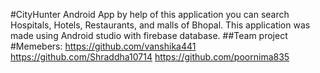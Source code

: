 #CityHunter
Android App by help of this application you can search Hospitals, Hotels, Restaurants, and malls of Bhopal.
This application was made using Android studio with firebase database.
##Team project
#Memebers: 
https://github.com/vanshika441
https://github.com/Shraddha10714
https://github.com/poornima835

